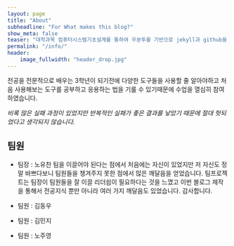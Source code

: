 ```yaml
---
layout: page
title: "About"
subheadline: "For What makes this blog?"
show_meta: false
teaser: "대학과목 컴퓨터시스템기초설계를 통하여 우분투를 기반으로 jekyll과 github을 이용하여 유용한 블로그를 제작하게 되었습니다."
permalink: "/info/"
header:
    image_fullwidth: "header_drop.jpg"
---
```

전공을 전문적으로 배우는 3학년이 되기전에 다양한 도구들을 사용할 줄 알아야하고 처음 사용해보는 도구를 공부하고 응용하는 법을 기룰 수 있기때문에 수업을 열심히 참여하였습니다.

*비록 많은 실패 과정이 있었지만 반복적인 실패가 좋은 결과를 낳았기 때문에 절대 헛되었다고 생각되지 않습니다.*


## 팀원

* 팀장 : 노유찬 
  팀을 이끌어야 된다는 점에서 처음에는 자신이 있었지만 저 자신도 정말 바쁘다보니 팀원들을 챙겨주지 못한 점에서 많은 깨달음을 얻었습니다. 
  팀프로젝트는 팀장이 팀원들을 잘 이끌 리더쉽이 필요하다는 것을 느꼈고 이번 블로그 제작을 통해서 전공지식 뿐만 아니라 여러 가지 깨달음도 있었습니다. 감사합니다.

* 팀원 : 김동우

* 팀원 : 김민지

* 팀원 : 노주영

